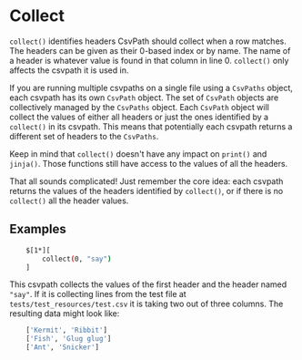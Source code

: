 
# Collect

`collect()` identifies headers CsvPath should collect when a row matches. The headers can be given as their 0-based index or by name. The name of a header is whatever value is found in that column in line 0. `collect()` only affects the csvpath it is used in.

If you are running multiple csvpaths on a single file using a `CsvPaths` object, each csvpath has its own `CsvPath` object. The set of `CsvPath` objects are collectively managed by the `CsvPaths` object. Each `CsvPath` object will collect the values of either all headers or just the ones identified by a `collect()` in its csvpath. This means that potentially each csvpath returns a different set of headers to the `CsvPaths`.

Keep in mind that `collect()` doesn't have any impact on `print()` and `jinja()`. Those functions still have access to the values of all the headers.

That all sounds complicated! Just remember the core idea: each csvpath returns the values of the headers identified by `collect()`, or if there is no `collect()` all the header values.


## Examples

```bash
    $[1*][
        collect(0, "say")
    ]
```

This csvpath collects the values of the first header and the header named `"say"`. If it is collecting lines from the test file at `tests/test_resources/test.csv` it is taking two out of three columns. The resulting data might look like:

```python
    ['Kermit', 'Ribbit']
    ['Fish', 'Glug glug']
    ['Ant', 'Snicker']
```



